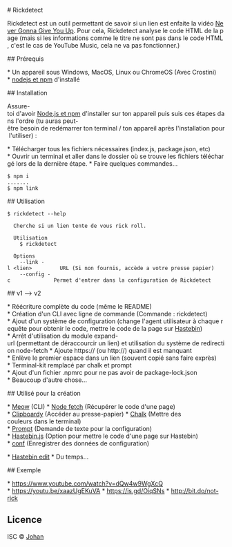 # Rickdetect

Rickdetect est un outil permettant de savoir si un lien est enfaite la vidéo [Never Gonna Give You Up](https://www.youtube.com/watch?v=dQw4w9WgXcQ). Pour cela, Rickdetect analyse le code HTML de la page (mais si les informations comme le titre ne sont pas dans le code HTML, c'est le cas de YouTube Music, cela ne va pas fonctionner.)

## Prérequis

* Un appareil sous Windows, MacOS, Linux ou ChromeOS (Avec Crostini)
* [nodejs et npm](https://nodejs.org) d'installé


## Installation

Assure-toi d'avoir [Node.js et npm](https://nodejs.org) d'installer sur ton appareil puis suis ces étapes dans l'ordre (tu auras peut-être besoin de redémarrer ton terminal / ton appareil après l'installation pour l'utiliser) :

* Télécharger tous les fichiers nécessaires (index.js, package.json, etc)
* Ouvrir un terminal et aller dans le dossier où se trouve les fichiers téléchargé lors de la dernière étape.
* Faire quelques commandes...
```
$ npm i
.......
$ npm link
```


## Utilisation

```
$ rickdetect --help

  Cherche si un lien tente de vous rick roll.

  Utilisation
    $ rickdetect

  Options
    --link -l <lien>         URL (Si non fournis, accède a votre presse papier)
    --config -c              Permet d'entrer dans la configuration de Rickdetect
```


## v1 --> v2

* Réécriture complète du code (même le README)
* Création d'un CLI avec ligne de commande (Commande : rickdetect)
* Ajout d'un système de configuration (change l'agent utilisateur à chaque requête pour obtenir le code, mettre le code de la page sur [Hastebin](https://hasteb.herokuapp.com))
* Arrêt d'utilisation du module expand-url (permettant de déraccourcir un lien) et utilisation du système de redirection node-fetch
* Ajoute https:// (ou http://) quand il est manquant
* Enlève le premier espace dans un lien (souvent copié sans faire exprès)
* Terminal-kit remplacé par chalk et prompt
* Ajout d'un fichier .npmrc pour ne pas avoir de package-lock.json
* Beaucoup d'autre chose...

## Utilisé pour la création

* [Meow](https://www.npmjs.com/package/meow) (CLI)
* [Node fetch](https://www.npmjs.com/package/node-fetch) (Récupérer le code d'une page)
* [Clipboardy](https://www.npmjs.com/package/clipboardy) (Accéder au presse-papier)
* [Chalk](https://www.npmjs.com/package/chalk) (Mettre des couleurs dans le terminal)
* [Prompt](https://www.npmjs.com/package/prompt) (Demande de texte pour la configuration)
* [Hastebin.js](https://www.npmjs.com/package/hastebin.js) (Option pour mettre le code d'une page sur Hastebin)
* [conf](https://www.npmjs.com/package/conf) (Enregistrer des données de configuration)

* [Hastebin edit](https://hasteb.herokuapp.com)
* Du temps...


## Exemple

* https://www.youtube.com/watch?v=dQw4w9WgXcQ
* https://youtu.be/xaazUgEKuVA
* https://is.gd/OiqSNs
* http://bit.do/not-rick

## Licence

ISC © [Johan](https://johan-perso.glitch.me)